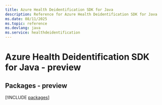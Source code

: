 ```yaml
---
title: Azure Health Deidentification SDK for Java
description: Reference for Azure Health Deidentification SDK for Java
ms.date: 08/11/2025
ms.topic: reference
ms.devlang: java
ms.service: healthdeidentification
---
```

# Azure Health Deidentification SDK for Java - preview
## Packages - preview
[!INCLUDE [packages](health-deidentification-index.md)]